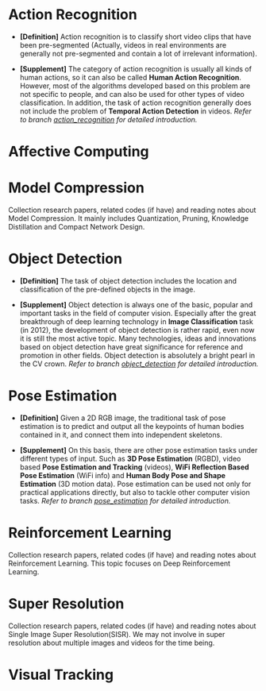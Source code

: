 # Action Recognition
* **[Definition]** Action recognition is to classify short video clips that have been pre-segmented (Actually, videos in real environments are generally not pre-segmented and contain a lot of irrelevant information).

* **[Supplement]** The category of action recognition is usually all kinds of human actions, so it can also be called **Human Action Recognition**. However, most of the algorithms developed based on this problem are not specific to people, and can also be used for other types of video classification. In addition, the task of action recognition generally does not include the problem of **Temporal Action Detection** in videos. *Refer to branch [action_recognition](./action_recognition) for detailed introduction.*


# Affective Computing



# Model Compression
Collection research papers, related codes (if have) and reading notes about Model Compression. It mainly includes Quantization, Pruning, Knowledge Distillation and Compact Network Design.



# Object Detection
* **[Definition]** The task of object detection includes the location and classification of the pre-defined objects in the image.

* **[Supplement]** Object detection is always one of the basic, popular and important tasks in the field of computer vision. Especially after the great breakthrough of deep learning technology in **Image Classification** task (in 2012), the development of object detection is rather rapid, even now it is still the most active topic. Many technologies, ideas and innovations based on object detection have great significance for reference and promotion in other fields. Object detection is absolutely a bright pearl in the CV crown. *Refer to branch [object_detection](./object_detection) for detailed introduction.*


# Pose Estimation
* **[Definition]** Given a 2D RGB image, the traditional task of pose estimation is to predict and output all the keypoints of human bodies contained in it, and connect them into independent skeletons.

* **[Supplement]** On this basis, there are other pose estimation tasks under different types of input. Such as **3D Pose Estimation** (RGBD), video based **Pose Estimation and Tracking** (videos), **WiFi Reflection Based Pose Estimation** (WiFi info) and **Human Body Pose and Shape Estimation** (3D motion data). Pose estimation can be used not only for practical applications directly, but also to tackle other computer vision tasks. *Refer to branch [pose_estimation](./pose_estimation) for detailed introduction.*


# Reinforcement Learning
Collection research papers, related codes (if have) and reading notes about Reinforcement Learning. This topic focuses on Deep Reinforcement Learning.



# Super Resolution
Collection research papers, related codes (if have) and reading notes about Single Image Super Resolution(SISR). We may not involve in super resolution about multiple images and videos for the time being.



# Visual Tracking

